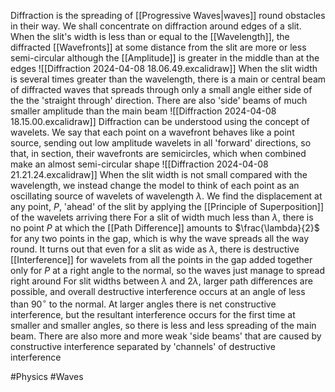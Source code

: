 Diffraction is the spreading of [[Progressive Waves|waves]] round obstacles in their way. We shall concentrate on diffraction around edges of a slit. When the slit's width is less than or equal to the [[Wavelength]], the diffracted [[Wavefronts]] at some distance from the slit are more or less semi-circular although the [[Amplitude]] is greater in the middle than at the edges
![[Diffraction 2024-04-08 18.06.49.excalidraw]]
When the slit width is several times greater than the wavelength, there is a main or central beam of diffracted waves that spreads through only a small angle either side of the the 'straight through' direction. There are also 'side' beams of much smaller amplitude than the main beam
![[Diffraction 2024-04-08 18.15.00.excalidraw]]
Diffraction can be understood using the concept of wavelets. We say that each point on a wavefront behaves like a point source, sending out low amplitude wavelets in all 'forward' directions, so that, in section, their wavefronts are semicircles, which when combined make an almost semi-circular shape
![[Diffraction 2024-04-08 21.21.24.excalidraw]]
When the slit width is not small compared with the wavelength, we instead change the model to think of each point as an oscillating source of wavelets of wavelength $\lambda$. We find the displacement at any point, $P$, 'ahead' of the slit by applying the [[Principle of Superposition]] of the wavelets arriving there
For a slit of width much less than $\lambda$, there is no point $P$ at which the [[Path Difference]] amounts to $\frac{\lambda}{2}$ for any two points in the gap, which is why the wave spreads all the way round. It turns out that even for a slit as wide as $\lambda$, there is destructive [[Interference]] for wavelets from all the points in the gap added together only for $P$ at a right angle to the normal, so the waves just manage to spread right around
For slit widths between $\lambda$ and $2\lambda$, larger path differences are possible, and overall destructive interference occurs at an angle of less than $90^{\circ}$ to the normal. At larger angles there is net constructive interference, but the resultant interference occurs for the first time at smaller and smaller angles, so there is less and less spreading of the main beam. There are also more and more weak 'side beams' that are caused by constructive interference separated by 'channels' of destructive interference

#Physics #Waves 